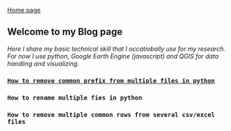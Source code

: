 [Home page](./)
## Welcome to my Blog page

_Here I share my basic technical skill that I occatiobally use for my research. For now I use python, Google Earth Engine (javascript) and QGIS for data handling and visualizing._

### [`How to remove common prefix from multiple files in python`](./common_prefix.md)
### `How to rename multiple fies in python`
### `How to remove multiple common rows from several csv/excel files`
